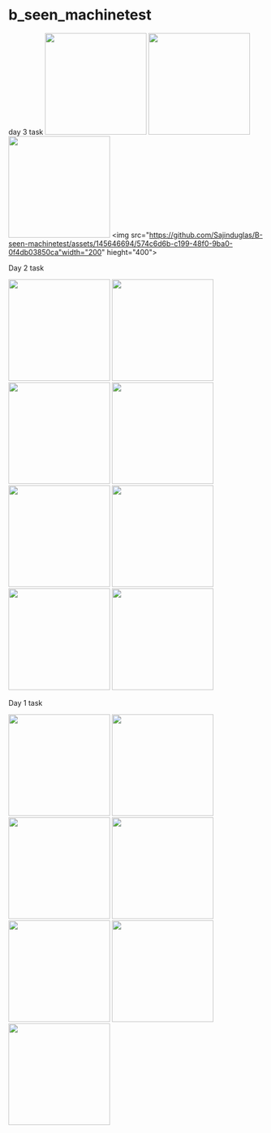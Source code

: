 # b_seen_machinetest

day 3 task
<img src="https://github.com/Sajinduglas/B-seen-machinetest/assets/145646694/438c047d-1829-4204-8d68-0a418a7a0bc1" width="200" hieght="400">
<img src="https://github.com/Sajinduglas/B-seen-machinetest/assets/145646694/cf9cf8cc-88bd-4d48-8fd5-e0a00f099d2a" width="200" hieght="400">
<img src="https://github.com/Sajinduglas/B-seen-machinetest/assets/145646694/568d7860-692d-4307-83d5-4cdd049807dd" width="200" hieght="400">
<img src="https://github.com/Sajinduglas/B-seen-machinetest/assets/145646694/574c6d6b-c199-48f0-9ba0-0f4db03850ca"width="200" hieght="400">

Day 2 task

<img src="https://github.com/Sajinduglas/B-seen-machinetest/assets/145646694/e1f76b46-ce92-47fd-a068-ed0248df7dcc" width="200" hieght="400">
<img src="https://github.com/Sajinduglas/B-seen-machinetest/assets/145646694/09f32962-d155-4941-9398-ba90e4f1c8fc" width="200" hieght="400">
<img src="https://github.com/Sajinduglas/B-seen-machinetest/assets/145646694/4d6ad7ae-6b04-4a34-9469-b9250ab4933b" width="200" hieght="400">
<img src="https://github.com/Sajinduglas/B-seen-machinetest/assets/145646694/abc18ea6-c63c-4076-8c57-74ecc7a94e41" width="200" hieght="400">
<img src="https://github.com/Sajinduglas/B-seen-machinetest/assets/145646694/dcc8816d-997f-4816-b16a-3fce0f08aeb0" width="200" hieght="400">
<img src="https://github.com/Sajinduglas/B-seen-machinetest/assets/145646694/98797f28-dc29-4309-8a3d-7c68036555bf" width="200" hieght="400">
<img src="https://github.com/Sajinduglas/B-seen-machinetest/assets/145646694/e6019151-2d3b-44b5-9690-5ad14da28c71" width="200" hieght="400">
<img src="https://github.com/Sajinduglas/B-seen-machinetest/assets/145646694/cc3d04bc-acb9-4da6-ad06-b386d24f1f37" width="200" hieght="400">

Day 1 task

<img src="https://github.com/Sajinduglas/B-seen-machinetest/assets/145646694/7f50226b-749a-4552-ad31-00c478e36274" width="200" hieght="400">
<img src="https://github.com/Sajinduglas/B-seen-machinetest/assets/145646694/b2e4f4ff-7442-4a6a-a7d0-765b1264f42a" width="200" hieght="400">
<img src="https://github.com/Sajinduglas/B-seen-machinetest/assets/145646694/fffecb7e-ff1e-4274-ae7e-22be3b767637" width="200" hieght="400">
<img src="https://github.com/Sajinduglas/B-seen-machinetest/assets/145646694/73d6c38c-6444-4c0d-be73-68204e2f51ab" width="200" hieght="400">
<img src="https://github.com/Sajinduglas/B-seen-machinetest/assets/145646694/81dfe02f-14a1-4e32-b47f-fb2b806da281" width="200" hieght="400">
<img src="https://github.com/Sajinduglas/B-seen-machinetest/assets/145646694/31b067c9-8005-4c11-997c-d24f48402d62" width="200" hieght="400">
<img src="https://github.com/Sajinduglas/B-seen-machinetest/assets/145646694/f30ef27e-8596-40aa-8d4c-4d10c28e77fd" width="200" hieght="400">















